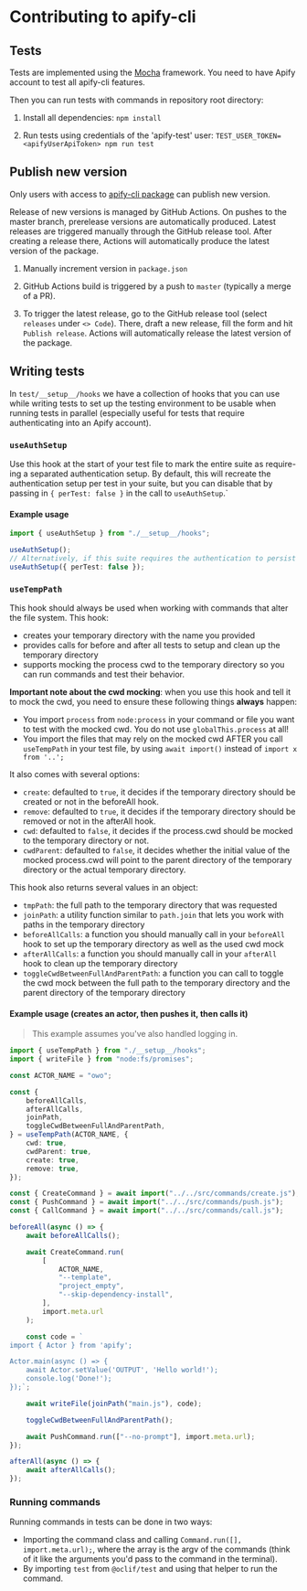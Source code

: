 # Contributing to apify-cli

## Tests

Tests are implemented using the [Mocha](https://mochajs.org/) framework.
You need to have Apify account to test all apify-cli features.

Then you can run tests with commands in repository root directory:

1. Install all dependencies:
   `npm install`

2. Run tests using credentials of the 'apify-test' user:
   `TEST_USER_TOKEN=<apifyUserApiToken> npm run test`

## Publish new version

Only users with access to [apify-cli package](https://www.npmjs.com/package/apify-cli) can publish new version.

Release of new versions is managed by GitHub Actions. On pushes to the master branch, prerelease versions are automatically produced. Latest releases are triggered manually through the GitHub release tool. After creating a release there, Actions will automatically produce the latest version of the package.

1. Manually increment version in `package.json`

2. GitHub Actions build is triggered by a push to `master` (typically a merge of a PR).

3. To trigger the latest release, go to the GitHub release tool (select `releases` under `<> Code`). There, draft a new release, fill the form and hit `Publish release`. Actions will automatically release the latest version of the package.

## Writing tests

In `test/__setup__/hooks` we have a collection of hooks that you can use while writing tests to set up the testing environment to be usable when running tests in parallel (especially useful for tests that require authenticating into an Apify account).

### `useAuthSetup`

Use this hook at the start of your test file to mark the entire suite as require-ing a separated authentication setup. By default, this will recreate the authentication setup per test in your suite, but you can disable that by passing in `{ perTest: false }` in the call to `useAuthSetup`.`

#### Example usage

```typescript
import { useAuthSetup } from "./__setup__/hooks";

useAuthSetup();
// Alternatively, if this suite requires the authentication to persist across all tests
useAuthSetup({ perTest: false });
```

### `useTempPath`

This hook should always be used when working with commands that alter the file system. This hook:

-   creates your temporary directory with the name you provided
-   provides calls for before and after all tests to setup and clean up the temporary directory
-   supports mocking the process cwd to the temporary directory so you can run commands and test their behavior.

**Important note about the cwd mocking**: when you use this hook and tell it to mock the cwd, you need to ensure these following things **always** happen:

-   You import `process` from `node:process` in your command or file you want to test with the mocked cwd. You do not use `globalThis.process` at all!
-   You import the files that may rely on the mocked cwd AFTER you call `useTempPath` in your test file, by using `await import()` instead of `import x from '..';`

It also comes with several options:

-   `create`: defaulted to `true`, it decides if the temporary directory should be created or not in the beforeAll hook.
-   `remove`: defaulted to `true`, it decides if the temporary directory should be removed or not in the afterAll hook.
-   `cwd`: defaulted to `false`, it decides if the process.cwd should be mocked to the temporary directory or not.
-   `cwdParent`: defaulted to `false`, it decides whether the initial value of the mocked process.cwd will point to the parent directory of the temporary directory or the actual temporary directory.

This hook also returns several values in an object:

-   `tmpPath`: the full path to the temporary directory that was requested
-   `joinPath`: a utility function similar to `path.join` that lets you work with paths in the temporary directory
-   `beforeAllCalls`: a function you should manually call in your `beforeAll` hook to set up the temporary directory as well as the used cwd mock
-   `afterAllCalls`: a function you should manually call in your `afterAll` hook to clean up the temporary directory
-   `toggleCwdBetweenFullAndParentPath`: a function you can call to toggle the cwd mock between the full path to the temporary directory and the parent directory of the temporary directory

#### Example usage (creates an actor, then pushes it, then calls it)

> This example assumes you've also handled logging in.

```typescript
import { useTempPath } from "./__setup__/hooks";
import { writeFile } from "node:fs/promises";

const ACTOR_NAME = "owo";

const {
    beforeAllCalls,
    afterAllCalls,
    joinPath,
    toggleCwdBetweenFullAndParentPath,
} = useTempPath(ACTOR_NAME, {
    cwd: true,
    cwdParent: true,
    create: true,
    remove: true,
});

const { CreateCommand } = await import("../../src/commands/create.js");
const { PushCommand } = await import("../../src/commands/push.js");
const { CallCommand } = await import("../../src/commands/call.js");

beforeAll(async () => {
    await beforeAllCalls();

    await CreateCommand.run(
        [
            ACTOR_NAME,
            "--template",
            "project_empty",
            "--skip-dependency-install",
        ],
        import.meta.url
    );

    const code = `
import { Actor } from 'apify';

Actor.main(async () => {
    await Actor.setValue('OUTPUT', 'Hello world!');
    console.log('Done!');
});`;

    await writeFile(joinPath("main.js"), code);

    toggleCwdBetweenFullAndParentPath();

    await PushCommand.run(["--no-prompt"], import.meta.url);
});

afterAll(async () => {
    await afterAllCalls();
});
```

### Running commands

Running commands in tests can be done in two ways:

-   Importing the command class and calling `Command.run([], import.meta.url);`, where the array is the argv of the commands (think of it like the arguments you'd pass to the command in the terminal).
-   By importing `test` from `@oclif/test` and using that helper to run the command.
